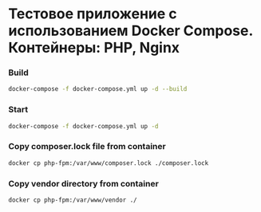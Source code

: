 # Тестовое приложение с использованием Docker Compose. Контейнеры: PHP, Nginx

### Build

```bash
docker-compose -f docker-compose.yml up -d --build
```

### Start

```bash
docker-compose -f docker-compose.yml up -d
```

### Copy composer.lock file from container

```bash
docker cp php-fpm:/var/www/composer.lock ./composer.lock
```

### Copy vendor directory from container

```bash
docker cp php-fpm:/var/www/vendor ./
```
